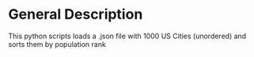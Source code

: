 # General Description

This python scripts loads a .json file with 1000 US Cities (unordered) and sorts them by population rank
